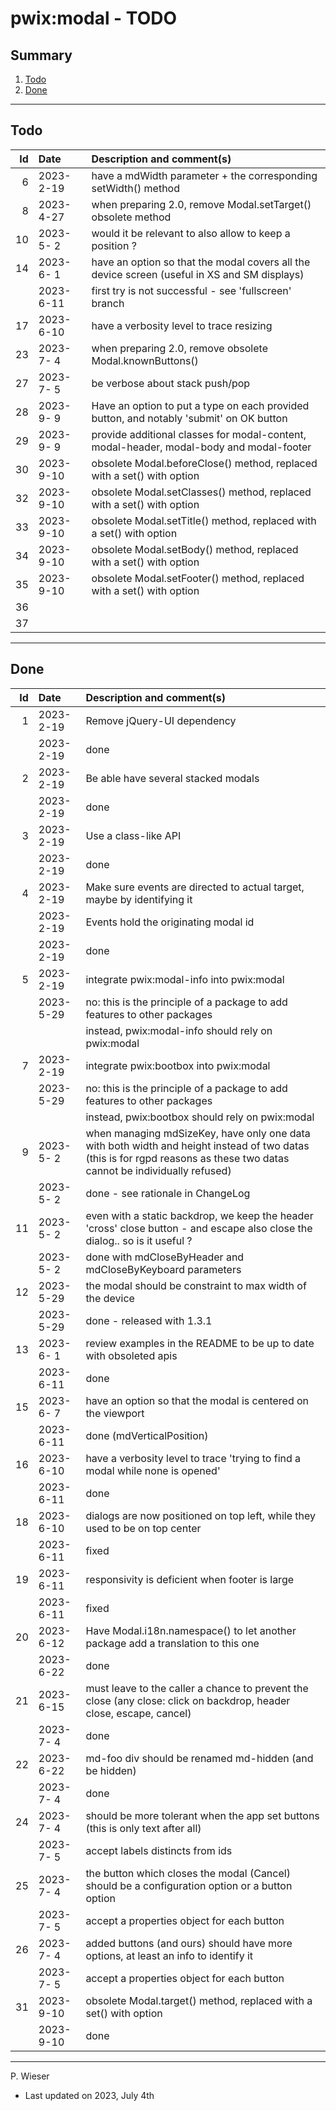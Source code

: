 # pwix:modal - TODO

## Summary

1. [Todo](#todo)
2. [Done](#done)

---
## Todo

|   Id | Date       | Description and comment(s) |
| ---: | :---       | :---                       |
|    6 | 2023- 2-19 | have a mdWidth parameter + the corresponding setWidth() method |
|    8 | 2023- 4-27 | when preparing 2.0, remove Modal.setTarget() obsolete method |
|   10 | 2023- 5- 2 | would it be relevant to also allow to keep a position ? |
|   14 | 2023- 6- 1 | have an option so that the modal covers all the device screen (useful in XS and SM displays) |
|      | 2023- 6-11 | first try is not successful - see 'fullscreen' branch |
|   17 | 2023- 6-10 | have a verbosity level to trace resizing |
|   23 | 2023- 7- 4 | when preparing 2.0, remove obsolete Modal.knownButtons() |
|   27 | 2023- 7- 5 | be verbose about stack push/pop |
|   28 | 2023- 9- 9 | Have an option to put a type on each provided button, and notably 'submit' on OK button |
|   29 | 2023- 9- 9 | provide additional classes for modal-content, modal-header, modal-body and modal-footer |
|   30 | 2023- 9-10 | obsolete Modal.beforeClose() method, replaced with a set() with option |
|   32 | 2023- 9-10 | obsolete Modal.setClasses() method, replaced with a set() with option |
|   33 | 2023- 9-10 | obsolete Modal.setTitle() method, replaced with a set() with option |
|   34 | 2023- 9-10 | obsolete Modal.setBody() method, replaced with a set() with option |
|   35 | 2023- 9-10 | obsolete Modal.setFooter() method, replaced with a set() with option |
|   36 |  |  |
|   37 |  |  |

---
## Done

|   Id | Date       | Description and comment(s) |
| ---: | :---       | :---                       |
|    1 | 2023- 2-19 | Remove jQuery-UI dependency |
|      | 2023- 2-19 | done |
|    2 | 2023- 2-19 | Be able have several stacked modals |
|      | 2023- 2-19 | done |
|    3 | 2023- 2-19 | Use a class-like API |
|      | 2023- 2-19 | done |
|    4 | 2023- 2-19 | Make sure events are directed to actual target, maybe by identifying it |
|      | 2023- 2-19 | Events hold the originating modal id |
|      | 2023- 2-19 | done |
|    5 | 2023- 2-19 | integrate pwix:modal-info into pwix:modal |
|      | 2023- 5-29 | no: this is the principle of a package to add features to other packages |
|      |            | instead, pwix:modal-info should rely on pwix:modal |
|    7 | 2023- 2-19 | integrate pwix:bootbox into pwix:modal |
|      | 2023- 5-29 | no: this is the principle of a package to add features to other packages |
|      |            | instead, pwix:bootbox should rely on pwix:modal |
|    9 | 2023- 5- 2 | when managing mdSizeKey, have only one data with both width and height instead of two datas (this is for rgpd reasons as these two datas cannot be individually refused) |
|      | 2023- 5- 2 | done - see rationale in ChangeLog |
|   11 | 2023- 5- 2 | even with a static backdrop, we keep the header 'cross' close button - and escape also close the dialog.. so is it useful ? |
|      | 2023- 5- 2 | done with mdCloseByHeader and mdCloseByKeyboard parameters |
|   12 | 2023- 5-29 | the modal should be constraint to max width of the device |
|      | 2023- 5-29 | done - released with 1.3.1 |
|   13 | 2023- 6- 1 | review examples in the README to be up to date with obsoleted apis |
|      | 2023- 6-11 | done |
|   15 | 2023- 6- 7 | have an option so that the modal is centered on the viewport |
|      | 2023- 6-11 | done (mdVerticalPosition) |
|   16 | 2023- 6-10 | have a verbosity level to trace 'trying to find a modal while none is opened' |
|      | 2023- 6-11 | done |
|   18 | 2023- 6-10 | dialogs are now positioned on top left, while they used to be on top center |
|      | 2023- 6-11 | fixed |
|   19 | 2023- 6-11 | responsivity is deficient when footer is large |
|      | 2023- 6-11 | fixed |
|   20 | 2023- 6-12 | Have Modal.i18n.namespace() to let another package add a translation to this one |
|      | 2023- 6-22 | done |
|   21 | 2023- 6-15 | must leave to the caller a chance to prevent the close (any close: click on backdrop, header close, escape, cancel) |
|      | 2023- 7- 4 | done |
|   22 | 2023- 6-22 | md-foo div should be renamed md-hidden (and be hidden) |
|      | 2023- 7- 4 | done |
|   24 | 2023- 7- 4 | should be more tolerant when the app set buttons (this is only text after all) |
|      | 2023- 7- 5 | accept labels distincts from ids |
|   25 | 2023- 7- 4 | the button which closes the modal (Cancel) should be a configuration option or a button option |
|      | 2023- 7- 5 | accept a properties object for each button |
|   26 | 2023- 7- 4 | added buttons (and ours) should have more options, at least an info to identify it |
|      | 2023- 7- 5 | accept a properties object for each button |
|   31 | 2023- 9-10 | obsolete Modal.target() method, replaced with a set() with option |
|      | 2023- 9-10 | done |

---
P. Wieser
- Last updated on 2023, July 4th
